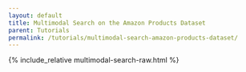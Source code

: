```yaml
---
layout: default
title: Multimodal Search on the Amazon Products Dataset
parent: Tutorials
permalink: /tutorials/multimodal-search-amazon-products-dataset/
---
```


<!-- 
jupyter nbconvert --to html --template basic amazon-products-multi-modal-search.ipynb --stdout > ../../docs/pages/tutorials/multimodal-search-raw.html 
-->

{% include_relative multimodal-search-raw.html %}
